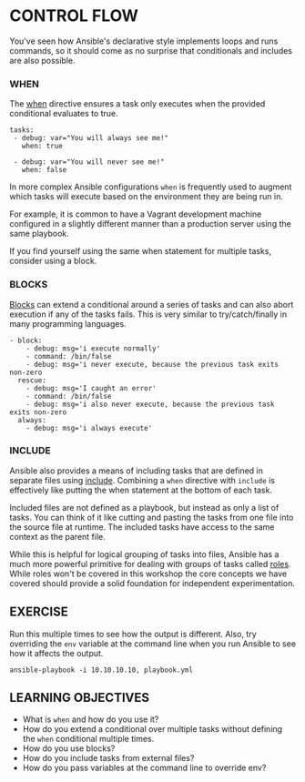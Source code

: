 # CONTROL FLOW

You've seen how Ansible's declarative style implements loops and runs commands,
so it should come as no surprise that conditionals and includes are also
possible.

### WHEN

The [when] directive ensures a task only executes when the provided conditional
evaluates to true.

```
tasks:
 - debug: var="You will always see me!"
   when: true

 - debug: var="You will never see me!"
   when: false
```

In more complex Ansible configurations `when` is frequently used to augment
which tasks will execute based on the environment they are being run in.

For example, it is common to have a Vagrant development machine configured in
a slightly different manner than a production server using the same playbook.

If you find yourself using the same when statement for multiple tasks, consider
using a block.

### BLOCKS

[Blocks] can extend a conditional around a series of tasks and can also abort
execution if any of the tasks fails. This is very similar to try/catch/finally
in many programming languages.

```
- block:
    - debug: msg='i execute normally'
    - command: /bin/false
    - debug: msg='i never execute, because the previous task exits non-zero
  rescue:
    - debug: msg='I caught an error'
    - command: /bin/false
    - debug: msg='i also never execute, because the previous task exits non-zero
  always:
    - debug: msg='i always execute'
```

### INCLUDE

Ansible also provides a means of including tasks that are defined in separate
files using [include]. Combining a `when` directive with `include` is
effectively like putting the when statement at the bottom of each task.

Included files are not defined as a playbook, but instead as only a list of
tasks. You can think of it like cutting and pasting the tasks from one file
into the source file at runtime. The included tasks have access to the same
context as the parent file.

While this is helpful for logical grouping of tasks into files, Ansible has a
much more powerful primitive for dealing with groups of tasks called [roles].
While roles won't be covered in this workshop the core concepts we have covered
should provide a solid foundation for independent experimentation.

## EXERCISE

Run this multiple times to see how the output is different. Also, try overriding
the `env` variable at the command line when you run Ansible to see how it
affects the output.

```
ansible-playbook -i 10.10.10.10, playbook.yml
```

## LEARNING OBJECTIVES

- What is `when` and how do you use it?
- How do you extend a conditional over multiple tasks without defining the
  `when` conditional multiple times.
- How do you use blocks?
- How do you include tasks from external files?
- How do you pass variables at the command line to override env?

[when]: http://docs.ansible.com/ansible/playbooks_conditionals.html#the-when-statement
[roles]: http://docs.ansible.com/ansible/playbooks_roles.html#roles
[Blocks]: http://docs.ansible.com/ansible/playbooks_blocks.html
[include]: http://docs.ansible.com/ansible/playbooks_roles.html#task-include-files-and-encouraging-reuse
